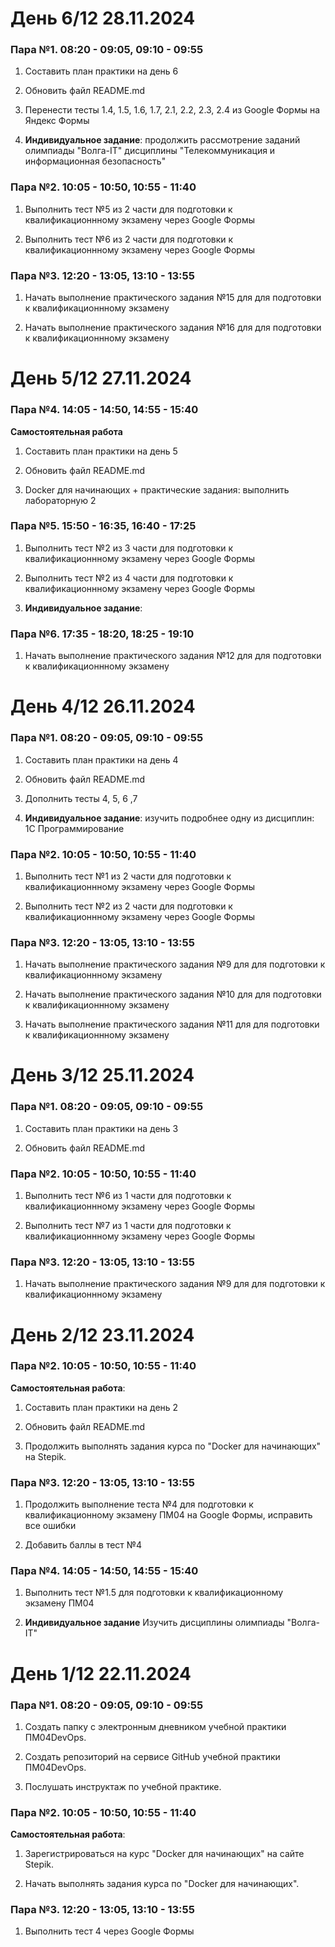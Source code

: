 # День 6/12 28.11.2024

### Пара №1. 08:20 - 09:05, 09:10 - 09:55
1. Составить план практики на день 6

2. Обновить файл README.md
   
3. Перенести тесты 1.4, 1.5, 1.6, 1.7, 2.1, 2.2, 2.3, 2.4 из Google Формы на Яндекс Формы
   
4. **Индивидуальное задание**: продолжить рассмотрение заданий олимпиады "Волга-IT" дисциплины "Телекоммуникация и информационная безопасность"

### Пара №2. 10:05 - 10:50, 10:55 - 11:40
1. Выполнить тест №5 из 2 части для подготовки к квалификационнному экзамену через Google Формы

2. Выполнить тест №6 из 2 части для подготовки к квалификационнному экзамену через Google Формы
    

### Пара №3. 12:20 - 13:05, 13:10 - 13:55
1. Начать выполнение практического задания №15 для для подготовки к квалификационнному экзамену
   
2. Начать выполнение практического задания №16 для для подготовки к квалификационнному экзамену



# День 5/12 27.11.2024

### Пара №4. 14:05 - 14:50, 14:55 - 15:40
**Самостoятельная работа**
1. Составить план практики на день 5

2. Обновить файл README.md
   
3. Docker для начинающих + практические задания: выполнить лабораторную 2
   
### Пара №5. 15:50 - 16:35, 16:40 - 17:25
1. Выполнить тест №2 из 3 части для подготовки к квалификационнному экзамену через Google Формы

2. Выполнить тест №2 из 4 части для подготовки к квалификационнному экзамену через Google Формы
    
3. **Индивидуальное задание**:
   
### Пара №6. 17:35 - 18:20, 18:25 - 19:10
1. Начать выполнение практического задания №12 для для подготовки к квалификационнному экзамену
   


# День 4/12 26.11.2024

### Пара №1. 08:20 - 09:05, 09:10 - 09:55
1. Составить план практики на день 4

2. Обновить файл README.md
   
3. Дополнить тесты 4, 5, 6 ,7
   
4. **Индивидуальное задание**: изучить подробнее одну из дисциплин: 1C Программирование

### Пара №2. 10:05 - 10:50, 10:55 - 11:40
1. Выполнить тест №1 из 2 части для подготовки к квалификационнному экзамену через Google Формы

2. Выполнить тест №2 из 2 части для подготовки к квалификационнному экзамену через Google Формы
    

### Пара №3. 12:20 - 13:05, 13:10 - 13:55
1. Начать выполнение практического задания №9 для для подготовки к квалификационнному экзамену
   
2. Начать выполнение практического задания №10 для для подготовки к квалификационнному экзамену
   
3. Начать выполнение практического задания №11 для для подготовки к квалификационнному экзамену


# День 3/12 25.11.2024

### Пара №1. 08:20 - 09:05, 09:10 - 09:55
1. Составить план практики на день 3

2. Обновить файл README.md

### Пара №2. 10:05 - 10:50, 10:55 - 11:40
1. Выполнить тест №6 из 1 части для подготовки к квалификационнному экзамену через Google Формы

2. Выполнить тест №7 из 1 части для подготовки к квалификационнному экзамену через Google Формы

### Пара №3. 12:20 - 13:05, 13:10 - 13:55
1. Начать выполнение практического задания №9 для для подготовки к квалификационнному экзамену

# День 2/12 23.11.2024

### Пара №2. 10:05 - 10:50, 10:55 - 11:40
**Caмостоятельная работа**:
1. Составить план практики на день 2

2. Обновить файл README.md

2. Продолжить выполнять задания курса по "Docker для начинающих" на Stepik.

### Пара №3. 12:20 - 13:05, 13:10 - 13:55
1. Продолжить выполнение теста №4 для подготовки к квалификационному экзамену ПМ04 на Google Формы, исправить все ошибки

2. Добавить баллы в тест №4

### Пара №4. 14:05 - 14:50, 14:55 - 15:40
1. Выполнить тест №1.5 для подготовки к квалификационному экзамену ПМ04
   
2. **Индивидуальное задание** Изучить дисциплины олимпиады "Волга-IT" 


# День 1/12 22.11.2024

### Пара №1. 08:20 - 09:05, 09:10 - 09:55
1. Coздать папку с электронным дневником учебной практики ПМ04DevOps. 

2. Coздать репозиторий на сервисе GitHub учебной практики ПМ04DevOps.

3. Послушать инструктаж по учебной практике.

### Пара №2. 10:05 - 10:50, 10:55 - 11:40
**Caмостоятельная работа**: 
1. Зарегистрироваться на курс "Docker для начинающих" на сайте Stepik.

2. Начать выполнять задания курса по "Docker для начинающих".

### Пара №3. 12:20 - 13:05, 13:10 - 13:55
1. Выполнить тест 4 через Google Формы


